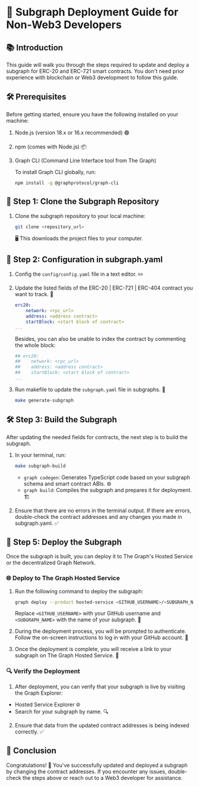 # 🚀 Subgraph Deployment Guide for Non-Web3 Developers
## 📚 Introduction
This guide will walk you through the steps required to update and deploy a subgraph for ERC-20 and ERC-721 smart contracts. You don't need prior experience with blockchain or Web3 development to follow this guide.

## 🛠 Prerequisites
Before getting started, ensure you have the following installed on your machine:

1. Node.js (version 18.x or 16.x recommended) 🟢
2. npm (comes with Node.js) 📦
3. Graph CLI (Command Line Interface tool from The Graph)

    To install Graph CLI globally, run:
    ```bash
    npm install -g @graphprotocol/graph-cli
    ```

## 📝 Step 1: Clone the Subgraph Repository
1. Clone the subgraph repository to your local machine:
    ```bash
    git clone <repository_url>
    ```
    🖥️ This downloads the project files to your computer.


## 🔄 Step 2: Configuration in subgraph.yaml
1. Config the `config/config.yaml` file in a text editor. ✏️
2. Update the listed fields of the ERC-20 | ERC-721 | ERC-404 contract you want to track. 🔗
    ```yaml
    erc20:
        network: <rpc_url>
        address: <address contract>
        startBlock: <start block of contract>
    ...
    ```
    Besides, you can also be unable to index the contract by commenting the whole block:
    ```yaml
    ## erc20:
    ##    network: <rpc_url>
    ##    address: <address contract>
    ##    startBlock: <start block of contract>
    ...
    ```

3. Run makefile to update the `subgraph.yaml` file in subgraphs. 🔄
    ```bash
    make generate-subgraph
    ```

## 🛠️ Step 3: Build the Subgraph
After updating the needed fields for contracts, the next step is to build the subgraph.
1. In your terminal, run:
    ```bash
    make subgraph-build
    ```
    - `graph codegen`: Generates TypeScript code based on your subgraph schema and smart contract ABIs. ⚙️
    - `graph build`:  Compiles the subgraph and prepares it for deployment. 🏗️

2. Ensure that there are no errors in the terminal output. If there are errors, double-check the contract addresses and any changes you made in subgraph.yaml. ✅

## 🚀 Step 5: Deploy the Subgraph
Once the subgraph is built, you can deploy it to The Graph's Hosted Service or the decentralized Graph Network.
### 🌐 Deploy to The Graph Hosted Service
1. Run the following command to deploy the subgraph:
    ```bash
    graph deploy --product hosted-service <GITHUB_USERNAME>/<SUBGRAPH_NAME>
    ```
    Replace `<GITHUB_USERNAME>` with your GitHub username and `<SUBGRAPH_NAME>` with the name of your subgraph. 📝


2. During the deployment process, you will be prompted to authenticate. Follow the on-screen instructions to log in with your GitHub account. 🔐
3. Once the deployment is complete, you will receive a link to your subgraph on The Graph Hosted Service. 🔗

### 🔍 Verify the Deployment
1. After deployment, you can verify that your subgraph is live by visiting the Graph Explorer:
- Hosted Service Explorer 🌐
- Search for your subgraph by name. 🔍

2. Ensure that data from the updated contract addresses is being indexed correctly. ✅

## 🎉 Conclusion
Congratulations! 🎊 You've successfully updated and deployed a subgraph by changing the contract addresses. If you encounter any issues, double-check the steps above or reach out to a Web3 developer for assistance.